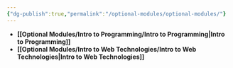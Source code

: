 ```yaml
---
{"dg-publish":true,"permalink":"/optional-modules/optional-modules/"}
---
```



- **[[Optional Modules/Intro to Programming/Intro to Programming\|Intro to Programming]]**
- **[[Optional Modules/Intro to Web Technologies/Intro to Web Technologies\|Intro to Web Technologies]]**


